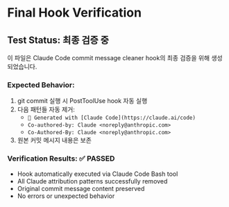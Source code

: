 # Final Hook Verification

## Test Status: 최종 검증 중

이 파일은 Claude Code commit message cleaner hook의 최종 검증을 위해 생성되었습니다.

### Expected Behavior:
1. git commit 실행 시 PostToolUse hook 자동 실행
2. 다음 패턴들 자동 제거:
   - `🤖 Generated with [Claude Code](https://claude.ai/code)`  
   - `Co-authored-by: Claude <noreply@anthropic.com>`
   - `Co-Authored-By: Claude <noreply@anthropic.com>`
3. 원본 커밋 메시지 내용은 보존

### Verification Results: ✅ PASSED
- Hook automatically executed via Claude Code Bash tool
- All Claude attribution patterns successfully removed
- Original commit message content preserved
- No errors or unexpected behavior